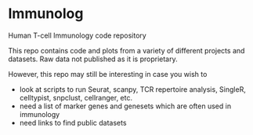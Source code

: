 # Immunolog
Human T-cell Immunology code repository

This repo contains code and plots from a variety of different projects and datasets.
Raw data not published as it is proprietary.

However, this repo may still be interesting in case you wish to
* look at scripts to run Seurat, scanpy, TCR repertoire analysis, SingleR, celltypist, snpclust, cellranger, etc.
* need a list of marker genes and genesets which are often used in immunology
* need links to find public datasets
